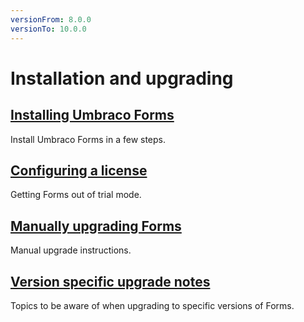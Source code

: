 ```yaml
---
versionFrom: 8.0.0
versionTo: 10.0.0
---
```


# Installation and upgrading

## [Installing Umbraco Forms](Install)

Install Umbraco Forms in a few steps.

## [Configuring a license](../../The-Licensing-model)

Getting Forms out of trial mode.

## [Manually upgrading Forms](ManualUpgrade.md)

Manual upgrade instructions.

## [Version specific upgrade notes](Version-Specific.md)

Topics to be aware of when upgrading to specific versions of Forms.
